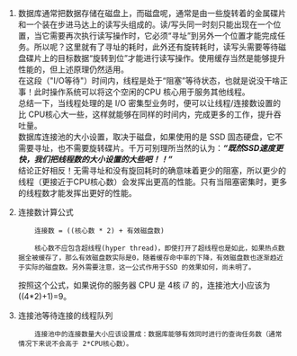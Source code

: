 1.  数据库通常把数据存储在磁盘上，而磁盘呢，通常是由一些旋转着的金属碟片和一个装在步进马达上的读写头组成的。读/写头同一时刻只能出现在一个位置，当它需要再次执行读写操作时，它必须“寻址”到另外一个位置才能完成任务。所以呢？这里就有了寻址的耗时，此外还有旋转耗时，读写头需要等待磁盘碟片上的目标数据“旋转到位”才能进行读写操作。使用缓存当然是能够提升性能的，但上述原理仍然适用。<br>
    在这段（"I/O等待"）时间内，线程是处于“阻塞”等待状态，也就是说没干啥正事！此时操作系统可以将这个空闲的CPU 核心用于服务其他线程。<br>
    总结一下，当线程处理的是 I/O 密集型业务时，便可以让线程/连接数设置的比 CPU核心大一些，这样就能够在同样的时间内，完成更多的工作，提升吞吐量。<br>
    数据库连接池的大小设置，取决于磁盘，如果使用的是 SSD 固态硬盘，它不需要寻址，也不需要旋转碟片。千万可别理所当然的认为：***“既然SSD速度更快，我们把线程数的大小设置的大些吧！！”***<br>
    结论正好相反！无需寻址和没有旋回耗时的确意味着更少的阻塞，所以更少的线程（更接近于CPU核心数）会发挥出更高的性能。只有当阻塞密集时，更多的线程数才能发挥出更好的性能。
2.  连接数计算公式    
    ```aidl
        连接数 = ((核心数 * 2) + 有效磁盘数)
    ```
    ```aidl
        核心数不应包含超线程(hyper thread)，即使打开了超线程也是如此，如果热点数据全被缓存了，那么有效磁盘数实际是0，随着缓存命中率的下降，有效磁盘数也逐渐趋近于实际的磁盘数。另外需要注意，这一公式作用于SSD 的效果如何，尚未明了。
    ```
    按照这个公式，如果说你的服务器 CPU 是 4核 i7 的，连接池大小应该为 ((4*2)+1)=9。
    
3.  连接池等待连接的线程队列
    ```aidl
        连接池中的连接数量大小应该设置成：数据库能够有效同时进行的查询任务数（通常情况下来说不会高于 2*CPU核心数）。
    ```
    